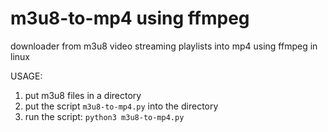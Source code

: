 # m3u8-to-mp4 using ffmpeg
downloader from m3u8 video streaming playlists into mp4 using ffmpeg in linux

USAGE:

  1. put m3u8 files in a directory
  2. put the script `m3u8-to-mp4.py` into the directory
  3. run the script:
     `python3 m3u8-to-mp4.py`
